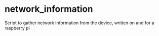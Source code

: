 # network_information
Script to gather network information from the device, written on and for a raspberry pi
